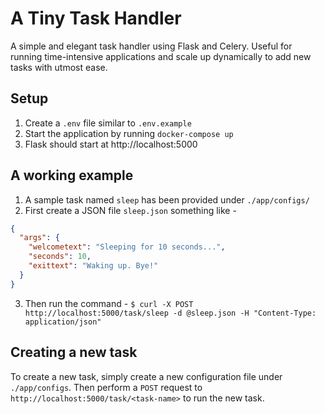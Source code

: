 # A Tiny Task Handler

A simple and elegant task handler using Flask and Celery. Useful for running time-intensive applications and scale up dynamically to add new tasks with utmost ease.

## Setup
1. Create a `.env` file similar to `.env.example`
2. Start the application by running `docker-compose up`
3. Flask should start at http://localhost:5000

## A working example
1. A sample task named `sleep` has been provided under `./app/configs/`
2. First create a JSON file `sleep.json` something like -
```json
{
  "args": {
    "welcometext": "Sleeping for 10 seconds...",
    "seconds": 10,
    "exittext": "Waking up. Bye!"
  }
}
```
3. Then run the command -
`$ curl -X POST http://localhost:5000/task/sleep -d @sleep.json -H "Content-Type: application/json"`

## Creating a new task
To create a new task, simply create a new configuration file under `./app/configs`. Then perform a `POST` request to `http://localhost:5000/task/<task-name>` to run the new task.
